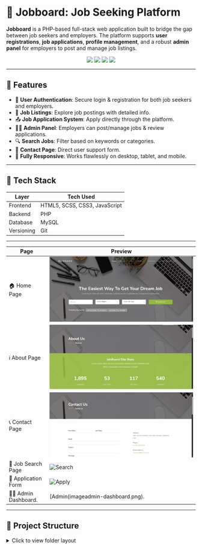 # 💼 Jobboard: Job Seeking Platform

**Jobboard** is a PHP-based full-stack web application built to bridge the gap between job seekers and employers. The platform supports **user registrations**, **job applications**, **profile management**, and a robust **admin panel** for employers to post and manage job listings.

<p align="center">
  <img src="https://img.shields.io/badge/Built%20With-PHP-blue?style=for-the-badge&logo=php&logoColor=white">
  <img src="https://img.shields.io/badge/Database-MySQL-yellow?style=for-the-badge&logo=mysql&logoColor=black">
  <img src="https://img.shields.io/badge/Styling-HTML5%2C%20SCSS%2C%20CSS3-orange?style=for-the-badge&logo=css3&logoColor=white">
  <img src="https://img.shields.io/badge/Version%20Control-Git-black?style=for-the-badge&logo=git&logoColor=white">
</p>

---

## 📌 Features

- 🔐 **User Authentication**: Secure login & registration for both job seekers and employers.
- 📃 **Job Listings**: Explore job postings with detailed info.
- 📤 **Job Application System**: Apply directly through the platform.
- 🧑‍💼 **Admin Panel**: Employers can post/manage jobs & review applications.
- 🔍 **Search Jobs**: Filter based on keywords or categories.
- 💬 **Contact Page**: Direct user support form.
- 📱 **Fully Responsive**: Works flawlessly on desktop, tablet, and mobile.

---

## 🧰 Tech Stack

| Layer       | Tech Used                  |
|-------------|----------------------------|
| Frontend    | HTML5, SCSS, CSS3, JavaScript |
| Backend     | PHP                         |
| Database    | MySQL                       |
| Versioning  | Git                         |

---



| Page                  | Preview                             |
| --------------------- | ----------------------------------- |
| 🏠 Home Page          | ![Home](image/homepage.png)         |
| ℹ️ About Page         | ![About](image/about.png)           |
| 📞 Contact Page       | ![Contact](image/contact.png)       |
| 🔎 Job Search Page    | ![Search](image/search.png)         |
| 🧾 Application Form   | ![Apply](image/apply.png)           |
| 🧑‍💼 Admin Dashboard. |[Admin(imageadmin-dashboard.png).


---

## 📁 Project Structure

<details>
<summary>Click to view folder layout</summary>

```bash
Jobboard-Job-Seeking-Platform/
├── admin-panel/       # Admin dashboard and tools
├── auth/              # Login, Register, Logout functionality
├── categories/        # Job categories management
├── config/            # Database connection and settings
├── css/               # Compiled CSS
├── fonts/             # Custom fonts
├── general/           # Utility and helper scripts
├── images/            # Images and assets
├── includes/          # Reusable UI components (e.g. header.php)
├── jobs/              # Job-related logic and views
├── js/                # Frontend JS
├── scss/              # Styling sources
├── users/             # User profile handling
├── 404.php            # Custom error page
├── about.php          # About Us page
├── contact.php        # Contact form
├── index.php          # Landing/Home page
├── search.php         # Search result page
└── README.md          # 📘 This file

---

⚙️ Getting Started

✅ Prerequisites

PHP 7.x or above

MySQL Server

Apache/Nginx Web Server (XAMPP/WAMP recommended)

Git (for cloning)


---

🚦 Installation Guide

Clone the Repository

git clone https://github.com/bhaktofmahakal/Jobboard-Job-Seeking-Platform.git
cd Jobboard-Job-Seeking-Platform

Set Up the Database

Create a new MySQL database named jobboard

Import the provided .sql file (if available) located in the config/ folder

Configure DB Credentials

Open the file at: config/config.php

define('DB_SERVER', 'localhost');
define('DB_USERNAME', 'root');
define('DB_PASSWORD', '');
define('DB_NAME', 'jobboard');
Run Locally

Place the project folder in the htdocs/ directory of XAMPP or root of your web server

Start Apache & MySQL

Visit in browser:

http://localhost/Jobboard-Job-Seeking-Platform/



---

🤝 Contributing

We love contributions! Follow the steps below:

Fork the repository

Create your feature branch


git checkout -b feature/YourFeature

Commit your changes


git commit -m "Add YourFeature"

Push to your branch

git push origin feature/YourFeature

Open a Pull Request with details and screenshots!


---

📄 License


This project is licensed under the MIT License.
Feel free to use, modify, and distribute.


---
📬 Contact

Developer: Utsav Mishra
📧 Email: utsavmishraa005@gmail.com
🌐 GitHub: github.com/bhaktofmahakal
🔗 LinkedIn: linkedin.com/in/utsav-mishra1